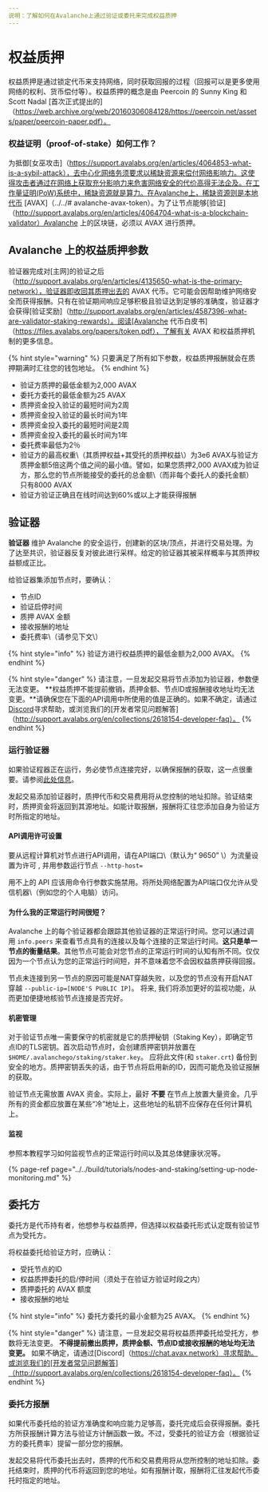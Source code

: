 ```yaml
---
说明：了解如何在Avalanche上通过验证或委托来完成权益质押
---
```


# 权益质押

权益质押是通过锁定代币来支持网络，同时获取回报的过程（回报可以是更多使用网络的权利、货币偿付等）。权益质押的概念是由 Peercoin 的 Sunny King 和 Scott Nadal [首次正式提出的]（https://web.archive.org/web/20160306084128/https://peercoin.net/assets/paper/peercoin-paper.pdf）。

### 权益证明（proof-of-stake）如何工作？


为抵御[女巫攻击]（https://support.avalabs.org/en/articles/4064853-what-is-a-sybil-attack），去中心化网络务须要求以稀缺资源来偿付网络影响力。这使得攻击者通过在网络上获取充分影响力来危害网络安全的代价高得无法企及。在工作量证明(PoW)系统中，稀缺资源就是算力。在Avalanche上，稀缺资源则是本地代币 [AVAX]（../../# avalanche-avax-token）。为了让节点能够[验证]（http://support.avalabs.org/en/articles/4064704-what-is-a-blockchain-validator）Avalanche 上的区块链，必须以 AVAX 进行质押。

## Avalanche 上的权益质押参数

验证器完成对[主网]的验证之后（http://support.avalabs.org/en/articles/4135650-what-is-the-primary-network），验证器即收回其质押出去的 AVAX 代币。它可能会因帮助维护网络安全而获得报酬。只有在验证期间响应足够积极且验证达到足够的准确度，验证器才会获得[验证奖励]（http://support.avalabs.org/en/articles/4587396-what-are-validator-staking-rewards）。阅读[Avalanche 代币白皮书]（https://files.avalabs.org/papers/token.pdf），了解有关 AVAX 和权益质押机制的更多信息。

{% hint style="warning" %}
只要满足了所有如下参数，权益质押报酬就会在质押期满时汇往您的钱包地址。
{% endhint %}

* 验证方质押的最低金额为2,000 AVAX
* 委托方委托的最低金额为25 AVAX
* 质押资金投入验证的最短时间为2周
* 质押资金投入验证的最长时间为1年
* 质押资金投入委托的最短时间是2周
* 质押资金投入委托的最长时间为1年
* 委托费率最低为2％
* 验证方的最高权重\（其质押权益+其受托的质押权益\）为3e6 AVAX与验证方质押金额5倍这两个值之间的最小值。譬如，如果您质押2,000 AVAX成为验证方，那么您的节点所能接受的委托的总金额\（而非每个委托人的委托金额）只有8000 AVAX
* 验证方验证正确且在线时间达到60%或以上才能获得报酬

## 验证器

**验证器** 维护 Avalanche 的安全运行，创建新的区块/顶点，并进行交易处理。为了达至共识，验证器反复对彼此进行采样。给定的验证器其被采样概率与其质押权益额成正比。

给验证器集添加节点时，要确认：

* 节点ID
* 验证启停时间
* 质押 AVAX 金额
* 接收报酬的地址
* 委托费率\（请参见下文\）

{% hint style="info" %}
验证方进行权益质押的最低金额为2,000 AVAX。
{% endhint %}

{% hint style="danger" %}
请注意，一旦发起交易将节点添加为验证器，参数便无法变更。 **权益质押不能提前撤销，质押金额、节点ID或报酬接收地址均无法变更。**请确保您在下面的API调用中所使用的值是正确的。如果不确定，请通过[Discord](https://chat.avax.network)寻求帮助，或浏览我们的[开发者常见问题解答]（http://support.avalabs.org/en/collections/2618154-developer-faq）。
{% endhint %}

### 运行验证器 <a id="running-a-validator"></a>

如果验证程器正在运行，务必使节点连接完好，以确保报酬的获取，这一点很重要。请参阅[此处信息](http://support.avalabs.org/en/articles/4594192-networking-setup)。

发起交易添加验证器时，质押代币和交易费用将从您控制的地址扣除。验证结束时，质押资金将返回到其源地址。如能计取报酬，报酬将汇往您添加自身为验证方时所指定的地址。

#### API调用许可设置 <a id="allow-api-calls"></a>

要从远程计算机对节点进行API调用，请在API端口\（默认为“ 9650” \）为流量设置为许可 , 并用参数运行节点 `--http-host=`

用不上的 API 应该用命令行参数实施禁用。将所处网络配置为API端口仅允许从受信机器\（例如您的个人电脑）访问。

#### 为什么我的正常运行时间很短？ <a id="why-is-my-uptime-low"></a>

Avalanche 上的每个验证器都会跟踪其他验证器的正常运行时间。您可以通过调用 `info.peers` 来查看节点具有的连接以及每个连接的正常运行时间。**这只是单一节点的衡量结果**。其他节点可能会对您节点的正常运行时间的认知有所不同。仅仅因为一个节点认为您的正常运行时间短，并不意味着您不会因权益质押获得回报。

节点未连接到另一节点的原因可能是NAT穿越失败，以及您的节点没有开启NAT穿越 `--public-ip=[NODE'S PUBLIC IP]`。 将来, 我们将添加更好的监视功能，从而更加便捷地核验节点连接是否完好。

#### 机密管理 <a id="secret-management"></a>

对于验证节点唯一需要保守的机密就是它的质押秘钥（Staking Key），即确定节点ID的TLS密钥。首次启动节点时，会创建质押密钥并放置在 `$HOME/.avalanchego/staking/staker.key`。 应将此文件\(和 `staker.crt`\) 备份到安全的地方。质押密钥丢失的话，由于节点将启用新的ID，因而可能危及验证报酬的获取。

验证节点无需放置 AVAX 资金。实际上，最好 **不要** 在节点上放置大量资金。几乎所有的资金都应放置在某些“冷”地址上，这些地址的私钥不应保存在任何计算机上。

#### 监视 <a id="monitoring"></a>

参照本教程学习如何监视节点的正常运行时间以及其总体健康状况等。

{% page-ref page="../../build/tutorials/nodes-and-staking/setting-up-node-monitoring.md" %}

## 委托方

委托方是代币持有者，他想参与权益质押，但选择以权益委托形式认定既有验证节点为受托方。

将权益委托给验证方时，应确认：

* 受托节点的ID
* 权益质押委托的启/停时间（须处于在验证方验证时段之内）
* 质押委托的 AVAX 额度
* 接收报酬的地址

{% hint style="info" %}
委托方委托的最小金额为25 AVAX。
{% endhint %}

{% hint style="danger" %}
请注意，一旦发起交易将权益质押委托给受托方，参数将无法变更。 **不得提前撤出质押，质押金额、节点ID或接收报酬的地址均无法变更。** 如果不确定，请通过[Discord]（https://chat.avax.network）寻求帮助。或浏览我们的[开发者常见问题解答]（http://support.avalabs.org/en/collections/2618154-developer-faq）。
{% endhint %}

### 委托方报酬 <a id="delegator-rewards"></a>

如果代币委托给的验证方准确度和响应能力足够高，委托完成后会获得报酬。委托方所获报酬计算方法与验证方计酬函数一致。不过，受委托的验证方会（根据验证方的委托费率）提留一部分您的报酬。

发起交易将代币委托出去时，质押的代币和交易费用将从您所控制的地址扣除。委托结束时，质押的代币将返回到您的地址。如有报酬计取，报酬将汇往发起代币委托时指定的地址。

